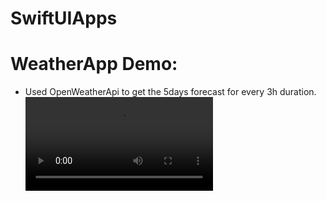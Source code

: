 # SwiftUIApps

# WeatherApp Demo:
* Used OpenWeatherApi to get the 5days forecast for every 3h duration.
![WeatherAppDemo](./Demos/WeatherApp.mp4)
